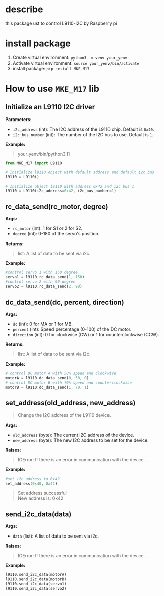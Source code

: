 # describe
this package ust to control L9110-I2C by Raspberry pi

# install package
1. Create virtual environment: `python3 -m venv your_yenv`
2. Activate virtual environment: `source your_yenv/bin/activate`
3. install package: `pip install MKE-M17`

# How to use `MKE_M17` lib

## Initialize an L9110 I2C driver

**Parameters:**

* `i2c_address` (int): The I2C address of the L9110 chip. Default is `0x40`.
* `i2c_bus_number` (int): The number of the I2C bus to use. Default is `1`.

**Example:**
> your_yenv/bin/python3.11

```python
from MKE_M17 import L9110

# Initialize l9110 object with default address and default i2c bus
l9110 = L9110()

# Initialize object l9110 with address 0x42 and i2c bus 1
l9110 = L9110(i2c_address=0x42, i2c_bus_number=1)
```
## rc_data_send(rc_motor, degree)
**Args:**

* `rc_motor` (int): 1 for S1 or 2 for S2.
* `degree` (int): 0-180 of the servo's position.

**Returns:**
> list: A list of data to be sent via i2c.

**Example:**
```python
#control servo 1 with 150 degree
servo1 = l9110.rc_data_send(1, 150)
#control servo 2 with 90 degree
servo2 = l9110.rc_data_send(2, 90)
```

## dc_data_send(dc, percent, direction)
**Args:**

* `dc` (int): 0 for MA or 1 for MB.
* `percent` (int): Speed percentage (0-100) of the DC motor.
* `direction` (int): 0 for clockwise (CW) or 1 for counterclockwise (CCW).

**Returns:**
> list: A list of data to be sent via i2c.

**Example:** 
```python
# control DC motor A with 50% speed and clockwise
motorA = l9110.dc_data_send(0, 50, 0)
# control DC motor B with 70% speed and counterclockwise
motorB = l9110.dc_data_send(1, 70, 1)
```

## set_address(old_address, new_address)
> Change the I2C address of the L9110 device.

**Args:**
* `old_address` (byte): The current I2C address of the device.
* `new_address` (byte): The new I2C address to be set for the device.

**Raises:**
> IOError: If there is an error in communication with the device.

**Example:**
```python
#set i2c address to 0x42
set_address(0x40, 0x42)
```
> Set address successful\
> New address is: 0x42
## send_i2c_data(data)
**Args:**
* `data` (list): A list of data to be sent via i2c.

**Raises:**
> IOError: If there is an error in communication with the device.

**Example:**
```python
l9110.send_i2c_data(motorA)
l9110.send_i2c_data(motorB)
l9110.send_i2c_data(servo1)
l9110.send_i2c_data(servo2)
```
